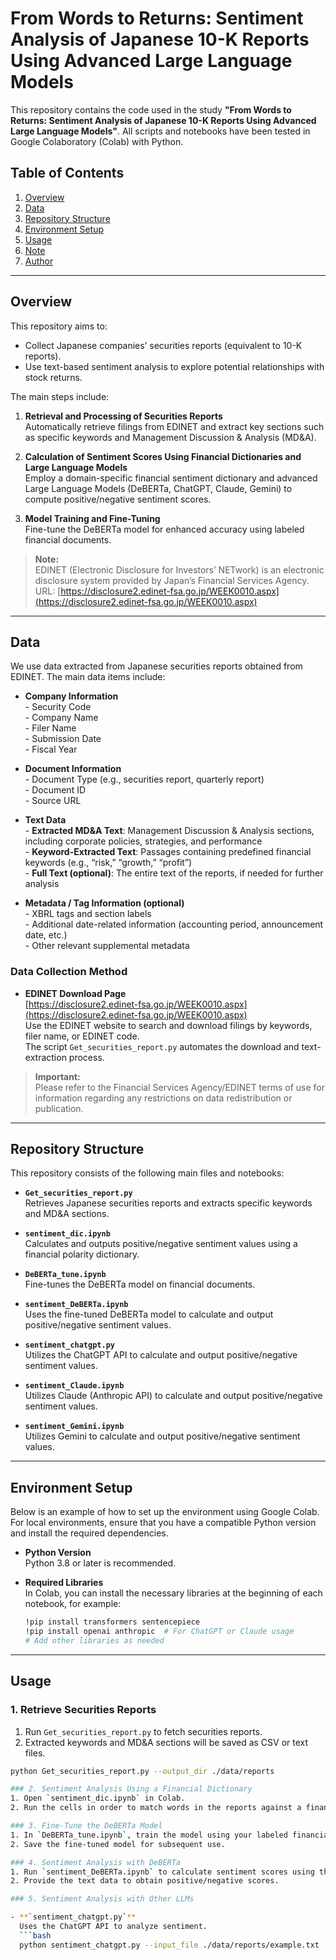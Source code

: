 # From Words to Returns: Sentiment Analysis of Japanese 10-K Reports Using Advanced Large Language Models

This repository contains the code used in the study **"From Words to Returns: Sentiment Analysis of Japanese 10-K Reports Using Advanced Large Language Models"**. All scripts and notebooks have been tested in Google Colaboratory (Colab) with Python.

## Table of Contents
1. [Overview](#overview)  
2. [Data](#data)  
3. [Repository Structure](#repository-structure)  
4. [Environment Setup](#environment-setup)  
5. [Usage](#usage)  
6. [Note](#note)  
7. [Author](#author)

---

## Overview

This repository aims to:

- Collect Japanese companies’ securities reports (equivalent to 10-K reports).
- Use text-based sentiment analysis to explore potential relationships with stock returns.

The main steps include:

1. **Retrieval and Processing of Securities Reports**  
   Automatically retrieve filings from EDINET and extract key sections such as specific keywords and Management Discussion & Analysis (MD&A).

2. **Calculation of Sentiment Scores Using Financial Dictionaries and Large Language Models**  
   Employ a domain-specific financial sentiment dictionary and advanced Large Language Models (DeBERTa, ChatGPT, Claude, Gemini) to compute positive/negative sentiment scores.

3. **Model Training and Fine-Tuning**  
   Fine-tune the DeBERTa model for enhanced accuracy using labeled financial documents.

> **Note:**  
> EDINET (Electronic Disclosure for Investors’ NETwork) is an electronic disclosure system provided by Japan’s Financial Services Agency.  
> URL: [https://disclosure2.edinet-fsa.go.jp/WEEK0010.aspx](https://disclosure2.edinet-fsa.go.jp/WEEK0010.aspx)

---

## Data

We use data extracted from Japanese securities reports obtained from EDINET. The main data items include:

- **Company Information**  
  \- Security Code  
  \- Company Name  
  \- Filer Name  
  \- Submission Date  
  \- Fiscal Year

- **Document Information**  
  \- Document Type (e.g., securities report, quarterly report)  
  \- Document ID  
  \- Source URL

- **Text Data**  
  \- **Extracted MD&A Text**: Management Discussion & Analysis sections, including corporate policies, strategies, and performance  
  \- **Keyword-Extracted Text**: Passages containing predefined financial keywords (e.g., “risk,” “growth,” “profit”)  
  \- **Full Text (optional)**: The entire text of the reports, if needed for further analysis

- **Metadata / Tag Information (optional)**  
  \- XBRL tags and section labels  
  \- Additional date-related information (accounting period, announcement date, etc.)  
  \- Other relevant supplemental metadata

### Data Collection Method

- **EDINET Download Page**  
  [https://disclosure2.edinet-fsa.go.jp/WEEK0010.aspx](https://disclosure2.edinet-fsa.go.jp/WEEK0010.aspx)  
  Use the EDINET website to search and download filings by keywords, filer name, or EDINET code.  
  The script `Get_securities_report.py` automates the download and text-extraction process.

> **Important:**  
> Please refer to the Financial Services Agency/EDINET terms of use for information regarding any restrictions on data redistribution or publication.

---

## Repository Structure

This repository consists of the following main files and notebooks:

- **`Get_securities_report.py`**  
  Retrieves Japanese securities reports and extracts specific keywords and MD&A sections.

- **`sentiment_dic.ipynb`**  
  Calculates and outputs positive/negative sentiment values using a financial polarity dictionary.

- **`DeBERTa_tune.ipynb`**  
  Fine-tunes the DeBERTa model on financial documents.

- **`sentiment_DeBERTa.ipynb`**  
  Uses the fine-tuned DeBERTa model to calculate and output positive/negative sentiment values.

- **`sentiment_chatgpt.py`**  
  Utilizes the ChatGPT API to calculate and output positive/negative sentiment values.

- **`sentiment_Claude.ipynb`**  
  Utilizes Claude (Anthropic API) to calculate and output positive/negative sentiment values.

- **`sentiment_Gemini.ipynb`**  
  Utilizes Gemini to calculate and output positive/negative sentiment values.

---

## Environment Setup

Below is an example of how to set up the environment using Google Colab. For local environments, ensure that you have a compatible Python version and install the required dependencies.

- **Python Version**  
  Python 3.8 or later is recommended.

- **Required Libraries**  
  In Colab, you can install the necessary libraries at the beginning of each notebook, for example:
  ```bash
  !pip install transformers sentencepiece
  !pip install openai anthropic  # For ChatGPT or Claude usage
  # Add other libraries as needed

---

## Usage

### 1. Retrieve Securities Reports
1. Run `Get_securities_report.py` to fetch securities reports.  
2. Extracted keywords and MD&A sections will be saved as CSV or text files.  

```bash
python Get_securities_report.py --output_dir ./data/reports

### 2. Sentiment Analysis Using a Financial Dictionary
1. Open `sentiment_dic.ipynb` in Colab.  
2. Run the cells in order to match words in the reports against a financial polarity dictionary and compute positive/negative sentiment scores.

### 3. Fine-Tune the DeBERTa Model
1. In `DeBERTa_tune.ipynb`, train the model using your labeled financial data.  
2. Save the fine-tuned model for subsequent use.

### 4. Sentiment Analysis with DeBERTa
1. Run `sentiment_DeBERTa.ipynb` to calculate sentiment scores using the fine-tuned DeBERTa model.  
2. Provide the text data to obtain positive/negative scores.

### 5. Sentiment Analysis with Other LLMs

- **`sentiment_chatgpt.py`**  
  Uses the ChatGPT API to analyze sentiment.  
  ```bash
  python sentiment_chatgpt.py --input_file ./data/reports/example.txt --output_file ./results/chatgpt_sentiment.csv
